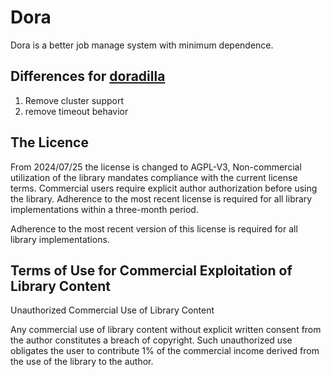 Dora
===========================

Dora is a better job manage system with minimum dependence.

## Differences for [doradilla](https://github.com/wherby/doradilla)

1. Remove cluster support
2. remove timeout behavior


## The Licence 

From 2024/07/25 the license is changed to AGPL-V3, Non-commercial utilization of the library mandates compliance with the current license terms.
Commercial users require explicit author authorization before using the library.
Adherence to the most recent license is required for all library implementations within a three-month period.

Adherence to the most recent version of this license is required for all library implementations.

## Terms of Use for Commercial Exploitation of Library Content

Unauthorized Commercial Use of Library Content

Any commercial use of library content without explicit written consent from the author constitutes a breach of copyright. Such unauthorized use obligates the user to contribute 1% of the commercial income derived from the use of the library to the author.